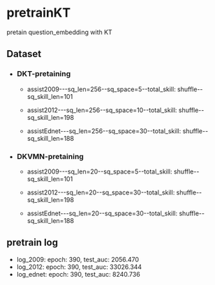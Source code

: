 # pretrainKT
pretain question_embedding with KT

## Dataset

- ### DKT-pretaining

    - assist2009---sq_len=256--sq_space=5--total_skill: shuffle--sq_skill_len=101

    - assist2012---sq_len=256--sq_space=10--total_skill: shuffle--sq_skill_len=198

    - assistEdnet---sq_len=256--sq_space=30--total_skill: shuffle--sq_skill_len=188

- ### DKVMN-pretaining

    - assist2009---sq_len=20--sq_space=5--total_skill: shuffle--sq_skill_len=101

    - assist2012---sq_len=20--sq_space=30--total_skill: shuffle--sq_skill_len=198

    - assistEdnet---sq_len=20--sq_space=30--total_skill: shuffle--sq_skill_len=188

## pretrain log
- log_2009: epoch:  390, test_auc: 2056.470
- log_2012: epoch:  390, test_auc: 33026.344
- log_ednet: epoch:  390, test_auc: 8240.736